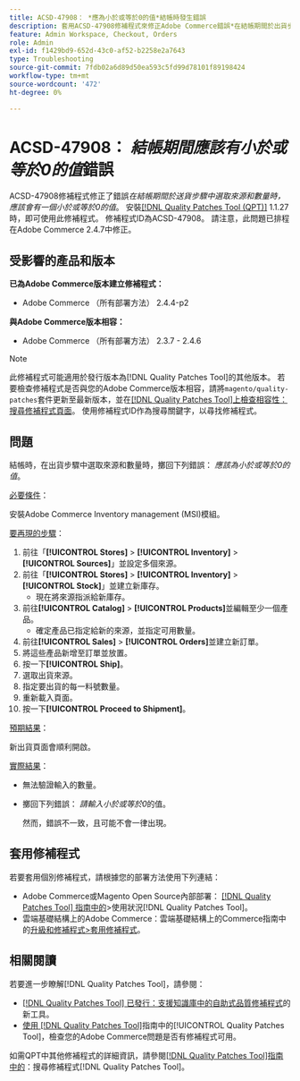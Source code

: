 ```yaml
---
title: ACSD-47908： *應為小於或等於0的值*結帳時發生錯誤
description: 套用ACSD-47908修補程式來修正Adobe Commerce錯誤*在結帳期間於出貨步驟上選取來源和數量時，必須有一個小於或等於0的值*。
feature: Admin Workspace, Checkout, Orders
role: Admin
exl-id: f1429bd9-652d-43c0-af52-b2258e2a7643
type: Troubleshooting
source-git-commit: 7fdb02a6d89d50ea593c5fd99d78101f89198424
workflow-type: tm+mt
source-wordcount: '472'
ht-degree: 0%

---
```


# ACSD-47908： *結帳期間應該有小於或等於0的值*&#x200B;錯誤

ACSD-47908修補程式修正了錯誤&#x200B;*在結帳期間於送貨步驟中選取來源和數量時，應該會有一個小於或等於0的值*。 安裝[[!DNL Quality Patches Tool (QPT)]](https://experienceleague.adobe.com/en/docs/commerce-operations/tools/quality-patches-tool/quality-patches-tool-to-self-serve-quality-patches) 1.1.27時，即可使用此修補程式。 修補程式ID為ACSD-47908。 請注意，此問題已排程在Adobe Commerce 2.4.7中修正。

## 受影響的產品和版本

**已為Adobe Commerce版本建立修補程式：**

* Adobe Commerce （所有部署方法） 2.4.4-p2

**與Adobe Commerce版本相容：**

* Adobe Commerce （所有部署方法） 2.3.7 - 2.4.6

>[!NOTE]
>
>此修補程式可能適用於發行版本為[!DNL Quality Patches Tool]的其他版本。 若要檢查修補程式是否與您的Adobe Commerce版本相容，請將`magento/quality-patches`套件更新至最新版本，並在[[!DNL Quality Patches Tool]上檢查相容性：搜尋修補程式頁面](https://experienceleague.adobe.com/tools/commerce-quality-patches/index.html)。 使用修補程式ID作為搜尋關鍵字，以尋找修補程式。

## 問題

結帳時，在出貨步驟中選取來源和數量時，擲回下列錯誤： *應該為小於或等於0的值*。

<u>必要條件</u>：

安裝Adobe Commerce Inventory management (MSI)模組。

<u>要再現的步驟</u>：

1. 前往「**[!UICONTROL Stores]** > **[!UICONTROL Inventory]** > **[!UICONTROL Sources]**」並設定多個來源。
1. 前往「**[!UICONTROL Stores]** > **[!UICONTROL Inventory]** > **[!UICONTROL Stock]**」並建立新庫存。
   * 現在將來源指派給新庫存。
1. 前往&#x200B;**[!UICONTROL Catalog]** > **[!UICONTROL Products]**&#x200B;並編輯至少一個產品。
   * 確定產品已指定給新的來源，並指定可用數量。
1. 前往&#x200B;**[!UICONTROL Sales]** > **[!UICONTROL Orders]**&#x200B;並建立新訂單。
1. 將這些產品新增至訂單並放置。
1. 按一下&#x200B;**[!UICONTROL Ship]**。
1. 選取出貨來源。
1. 指定要出貨的每一料號數量。
1. 重新載入頁面。
1. 按一下&#x200B;**[!UICONTROL Proceed to Shipment]**。

<u>預期結果</u>：

新出貨頁面會順利開啟。

<u>實際結果</u>：

* 無法驗證輸入的數量。
* 擲回下列錯誤： *請輸入小於或等於0*&#x200B;的值。

  然而，錯誤不一致，且可能不會一律出現。

## 套用修補程式

若要套用個別修補程式，請根據您的部署方法使用下列連結：

* Adobe Commerce或Magento Open Source內部部署： [[!DNL Quality Patches Tool] 指南中的](/help/tools/quality-patches-tool/usage.md)>使用狀況[!DNL Quality Patches Tool]。
* 雲端基礎結構上的Adobe Commerce：雲端基礎結構上的Commerce指南中的[升級和修補程式>套用修補程式](https://experienceleague.adobe.com/docs/commerce-cloud-service/user-guide/develop/upgrade/apply-patches.html)。

## 相關閱讀

若要進一步瞭解[!DNL Quality Patches Tool]，請參閱：

* [[!DNL Quality Patches Tool] 已發行：支援知識庫中的自助式品質修補程式](https://experienceleague.adobe.com/en/docs/commerce-operations/tools/quality-patches-tool/quality-patches-tool-to-self-serve-quality-patches)的新工具。
* [使用 [!DNL Quality Patches Tool]](/help/tools/quality-patches-tool/patches-available-in-qpt/check-patch-for-magento-issue-with-magento-quality-patches.md)指南中的[!UICONTROL Quality Patches Tool]，檢查您的Adobe Commerce問題是否有修補程式可用。


如需QPT中其他修補程式的詳細資訊，請參閱[[!DNL Quality Patches Tool]指南中的](https://experienceleague.adobe.com/tools/commerce-quality-patches/index.html)：搜尋修補程式[!DNL Quality Patches Tool]。
